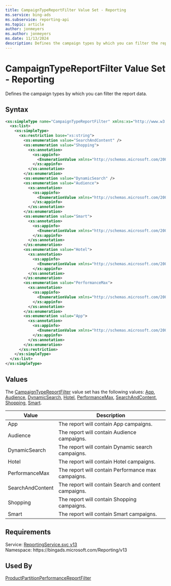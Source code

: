 ```yaml
---
title: CampaignTypeReportFilter Value Set - Reporting
ms.service: bing-ads
ms.subservice: reporting-api
ms.topic: article
author: jonmeyers
ms.author: jonmeyers
ms.date: 11/13/2024
description: Defines the campaign types by which you can filter the report data.
---
```

# CampaignTypeReportFilter Value Set - Reporting
Defines the campaign types by which you can filter the report data.  

## Syntax
```xml
<xs:simpleType name="CampaignTypeReportFilter" xmlns:xs="http://www.w3.org/2001/XMLSchema">
  <xs:list>
    <xs:simpleType>
      <xs:restriction base="xs:string">
        <xs:enumeration value="SearchAndContent" />
        <xs:enumeration value="Shopping">
          <xs:annotation>
            <xs:appinfo>
              <EnumerationValue xmlns="http://schemas.microsoft.com/2003/10/Serialization/">3</EnumerationValue>
            </xs:appinfo>
          </xs:annotation>
        </xs:enumeration>
        <xs:enumeration value="DynamicSearch" />
        <xs:enumeration value="Audience">
          <xs:annotation>
            <xs:appinfo>
              <EnumerationValue xmlns="http://schemas.microsoft.com/2003/10/Serialization/">6</EnumerationValue>
            </xs:appinfo>
          </xs:annotation>
        </xs:enumeration>
        <xs:enumeration value="Smart">
          <xs:annotation>
            <xs:appinfo>
              <EnumerationValue xmlns="http://schemas.microsoft.com/2003/10/Serialization/">7</EnumerationValue>
            </xs:appinfo>
          </xs:annotation>
        </xs:enumeration>
        <xs:enumeration value="Hotel">
          <xs:annotation>
            <xs:appinfo>
              <EnumerationValue xmlns="http://schemas.microsoft.com/2003/10/Serialization/">8</EnumerationValue>
            </xs:appinfo>
          </xs:annotation>
        </xs:enumeration>
        <xs:enumeration value="PerformanceMax">
          <xs:annotation>
            <xs:appinfo>
              <EnumerationValue xmlns="http://schemas.microsoft.com/2003/10/Serialization/">9</EnumerationValue>
            </xs:appinfo>
          </xs:annotation>
        </xs:enumeration>
        <xs:enumeration value="App">
          <xs:annotation>
            <xs:appinfo>
              <EnumerationValue xmlns="http://schemas.microsoft.com/2003/10/Serialization/">10</EnumerationValue>
            </xs:appinfo>
          </xs:annotation>
        </xs:enumeration>
      </xs:restriction>
    </xs:simpleType>
  </xs:list>
</xs:simpleType>
```

## <a name="values"></a>Values

The [CampaignTypeReportFilter](campaigntypereportfilter.md) value set has the following values: [App](#app), [Audience](#audience), [DynamicSearch](#dynamicsearch), [Hotel](#hotel), [PerformanceMax](#performancemax), [SearchAndContent](#searchandcontent), [Shopping](#shopping), [Smart](#smart).

|Value|Description|
|-----------|---------------|
|<a name="app"></a>App|The report will contain App campaigns.|
|<a name="audience"></a>Audience|The report will contain Audience campaigns.|
|<a name="dynamicsearch"></a>DynamicSearch|The report will contain Dynamic search campaigns.|
|<a name="hotel"></a>Hotel|The report will contain Hotel campaigns.|
|<a name="performancemax"></a>PerformanceMax|The report will contain Performance max campaigns.|
|<a name="searchandcontent"></a>SearchAndContent|The report will contain Search and content campaigns.|
|<a name="shopping"></a>Shopping|The report will contain Shopping campaigns.|
|<a name="smart"></a>Smart|The report will contain Smart campaigns.|

## Requirements
Service: [ReportingService.svc v13](https://reporting.api.bingads.microsoft.com/Api/Advertiser/Reporting/v13/ReportingService.svc)  
Namespace: https\://bingads.microsoft.com/Reporting/v13  

## Used By
[ProductPartitionPerformanceReportFilter](productpartitionperformancereportfilter.md)  
